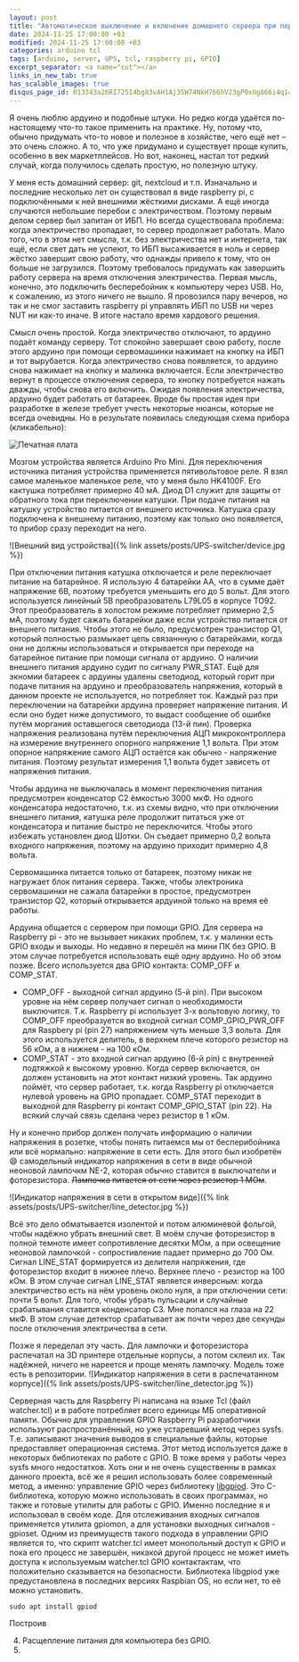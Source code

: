 ```yaml
---
layout: post
title: "Автоматическое выключение и включение домашнего сервера при перебоях с электричеством"
date: 2024-11-25 17:00:00 +03
modified: 2024-11-25 17:00:00 +03
categories: arduino tcl
tags: [arduino, server, UPS, tcl, raspberry pi, GPIO]
excerpt_separator: <a name="cut"></a>
links_in_new_tab: true
has_scalable_images: true
disqus_page_id: 013343a26RI725I4bg83vAH1Aj35W74NkH766hV23gP0xUg866i4q14hHMWw968m
---
```

Я очень люблю ардуино и подобные штуки. Но редко когда удаётся по-настоящему что-то такое применить на практике. Ну, потому что, обычно придумать что-то новое и полезное в хозяйстве, чего ещё нет – это очень сложно. А то, что уже придумано и существует проще купить, особенно в век маркетплейсов. Но вот, наконец, настал тот редкий случай, когда получилось сделать простую, но полезную штуку.

У меня есть домашний сервер: git, nextcloud и т.п. Изначально и последние несколько лет он существовал в виде raspberry pi, с подключёнными к ней внешними жёсткими дисками. А ещё иногда случаются небольшие перебои с электричеством. Поэтому первым делом сервер был запитан от ИБП. Но всегда существовала проблема: когда электричество пропадает, то сервер продолжает работать. Мало того, что в этом нет смысла, т.к. без электричества нет и интернета, так ещё, если свет дать не успеют, то ИБП  высаживается в ноль и сервер жёстко завершит свою работу, что однажды привело к тому, что он больше не загрузился. Поэтому требовалось придумать как завершить работу сервера на время отключения электричества. Первая мысль, конечно, это подключить бесперебойник к компьютеру через USB. Но, к сожалению, из этого ничего не вышло. Я провозился пару вечеров, но так и не смог заставить raspberry pi управлять ИБП по USB ни через NUT ни как-то иначе. В итоге настало время хардового решения.

<a name="cut"></a>
Смысл очень простой. Когда электричество отключают, то ардуино подаёт команду серверу. Тот спокойно завершает свою работу, после этого ардуино при помощи сервомашинки нажимает на кнопку на ИБП и тот вырубается. Когда электричество снова появляется, то ардуино снова нажимает на кнопку и малинка включается. Если электричество вернут в процессе отключения сервера, то кнопку потребуется нажать дважды, чтобы снова его включить. Ожидая появления электричества, ардуино будет работать от батареек.
Вроде бы простая идея при разработке в железе требует учесть некоторые нюансы, которые не всегда очевидны. Но в результате появилась следующая схема прибора (кликабельно):

<img alt="Печатная плата" data-src-big="{% link assets/posts/UPS-switcher/circuit.png %}" src="{% link assets/posts/UPS-switcher/circuit_preview.png %}">

Мозгом устройства является Arduino Pro Mini. Для переключения источника питания устройства применяется пятивольтовое реле. Я взял самое маленькое маленькое реле, что у меня было HK4100F. Его кактушка потребляет примерно 40 мА. Диод D1 служит для защиты от обратного тока при переключении катушки. При подаче питания на катушку устройство питается от внешнего источника. Катушка сразу подключена к внешнему питанию, поэтому как только оно появляется, то прибор сразу переходит на него.

![Внешний вид устройства]({% link assets/posts/UPS-switcher/device.jpg %})

При отключении питания катушка отключается и реле переключает питание на батарейное. Я использую 4 батарейки AA, что в сумме даёт напряжение 6В, поэтому требуется уменьшить его до 5 вольт. Для этого используется линейный 5В преобразователь L79L05 в корпусе TO92. Этот преобразователь в холостом режиме потребляет примерно 2,5 мА, поэтому будет сажать батарейки даже если устройство питается от внешнего питания. Чтобы этого не было, предусмотрен транзистор Q1, который полностью размыкает цепь связаннную с батарейками, когда они не должны использоваться и открывается при переходе на батарейное питание при помощи сигнала от ардуино. О наличии внешнего питания ардуино судит по сигналу PWR_STAT.
Ещё для экномии батареек с ардуины удалены светодиод, который горит при подаче питания на ардуино и преобразователь напряжения, который в данном проекте не используется, но потребляет ток. Каждый раз при переключении на батарейки ардуина проверяет напряжение питания. И если оно будет ниже допустимого, то выдаст сообщение об ошибке путём моргания оставшегося светодиода (13-й пин). Проверка напряжения реализована путём переключения АЦП микроконтроллера на измерение внутреннего опорного напряжение 1,1 вольта. При этом опорное напряжение самого АЦП остаётся как обычно - напряжение питания. Поэтому результат измерения 1,1 вольта будет зависеть от напряжения питания.

Чтобы ардуина не выключалась в момент переключения питания предусмотрен конденсатор C2 ёмкостью 3000 мкФ. Но одного конденсатора недостаточно, т.к. из схемы видно, что при отключении внешнего питания, катушка реле продолжит питаться уже от конденсатора и питание быстро не переключится. Чтобы этого избежать установлен диод Шотки. Он съедает примерно 0,2 вольта входного напряжения, поэтому на ардуино приходит примерно 4,8 вольта.

Сервомашинка питается только от батареек, поэтому никак не нагружает блок питания сервера. Также, чтобы электроника сервомашинки не сажала батарейки в простое, предусмотрен транзистор Q2, который открывается ардуиной только на время её работы.

Ардуина общается с сервером при помощи GPIO. Для сервера на Raspberry pi - это не вызывает никаких проблем, т.к. у малинки есть GPIO входы и выходы. Но недавно я перешёл на мини ПК без GPIO. В этом случае потребуется использовать ещё одну ардуино. Но об этом позже. Всего используется два GPIO контакта: COMP_OFF и COMP_STAT.
* COMP_OFF - выходной сигнал ардуино (5-й pin). При высоком уровне на нём сервер получает сигнал о необходимости выключится. Т.к. Raspberry pi использует 3-х вольтовую логику, то COMP_OFF преобразуется во входной сигнал COMP_GPIO_PWR_OFF для Raspbery pi (pin 27) напряжением чуть меньше 3,3 вольта. Для этого используется делитель, в верхнем плече которого резистор на 56 кОм, а в нижнем - на 100 кОм.
* COMP_STAT - это входной сигнал ардуино (6-й pin) с внутренней подтяжкой к высокому уровню. Когда сервер включается, он должен установить на этот контакт низкий уровень. Так ардуино поймёт, что сервер работает, т.к. когда Raspberry pi отключается нулевой уровень на GPIO пропадает. COMP_STAT переходит в выходной для Raspberry pi контакт COMP_GPIO_STAT (pin 22). На всякий случай связь сделана через резистор в 1 кОм.

Ну и конечно прибор должен получать информацию о наличии напряжения в розетке, чтобы понять питаемся мы от бесперибойника или всё нормально: напряжение в сети есть. Для этого был изобретён 😄 самодельный индикатор напряжения в сети в виде обычной неоновой лампочкм NE-2, которая обычно ставится в выключатели и фоторезистора. ~~Лампочка питается от сети через резистор 1 МОм~~.

![Индикатор напряжения в сети в открытом виде]({% link assets/posts/UPS-switcher/line_detector.jpg %})

Всё это дело обматывается изолентой и потом алюминевой фольгой, чтобы надёжно убрать внешний свет. В моём случае фоторезистор в полной темноте имеет сопротивление десятки МОм, а при освещение неоновой лампочкой - сопростивление падает примерно до 700 Ом. Сигнал LINE_STAT формируется из делителя напряжения, где фоторезистор входит в нижнее плечо. Верхнее плечо - резистор на 100 кОм. В этом случае сигнал LINE_STAT является инверсным: когда электричество есть на нём уровень около нуля, а при отключении сети: почти 5 вольт. Для того, чтобы убрать пульсации и случайные срабатывания ставится конденсатор C3. Мне попался на глаза на 22 мкФ. В этом случае детектор срабатывает аж почти через две секунды после отключения электричества в сети.

Позже я переделал эту часть. Для лампочки и фоторезистора распечатал на 3D принтере отдельные корпусы, а потом склеил их. Так надёжней, ничего не нареется и проще менять лампочку. Модель тоже есть в репозитории.
![Индикатор напряжения в сети в распечатанном корпусе]({% link assets/posts/UPS-switcher/line_detector.jpg %})

Серверная часть для Raspberry Pi написана на языке Tcl (файл watcher.tcl) и в работе потребляет всего единицы МБ оперативной памяти. Обычно для управления GPIO Raspberry Pi разработчики используют распространённый, но уже устаревший метод через sysfs. Т.е. записывают значения выводов в специальные файлы, которые предоставляет операционная система. Этот метод используется даже в некоторых библиотеках по работе с GPIO. В тоже время у работы через sysfs много недостатков. Хоть они и не очень существенны в рамках данного проекта, всё же я решил использовать более современный метод, а именно: управление GPIO через библиотеку [libgpiod](https://git.kernel.org/pub/scm/libs/libgpiod/libgpiod.git/about/). Это C-библиотека, которую можно использовать в своих программах, но также и готовые утилиты для работы с GPIO. Именно последние я и использовал в своём коде. Для отслеживания входных сигналов применяется утилита gpiomon, а для установки выходных сигналов - gpioset. Одним из преимуществ такого подхода в управлении GPIO является то, что скрипт watcher.tcl имеет монопольный доступ к GPIO и пока его процесс не завершён, никакой другой процесс не может иметь доступа к используемым watcher.tcl GPIO контактактам, что положительно сказывается на безопасности. Библиотека libgpiod уже предустановлена в последних версиях Raspbian OS, но если нет, то её можно установить.

```
sudo apt install gpiod
```

Построив 




4. Расщепление питания для компьютера без GPIO.
5. 